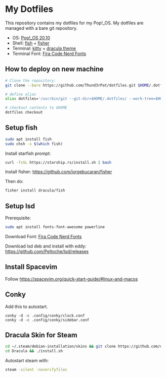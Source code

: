 # My Dotfiles

This repository contains my dotfiles for my Pop!_OS.
My dotfiles are managed with a bare git repository.

+ OS: [Pop!_OS 20.10](https://pop.system76.com/)
+ Shell: [fish](https://fishshell.com/) + [fisher](https://github.com/jorgebucaran/fisher)
+ Terminal: [kitty](https://github.com/kovidgoyal/kitty) + [dracula theme](https://github.com/dracula/kitty)
+ Terminal Font: [Fira Code Nerd Fonts](https://github.com/ryanoasis/nerd-fonts/tree/master/patched-fonts/FiraCode)

## How to deploy on new machine

```bash
# Clone the repository:
git clone --bare https://github.com/Thund3rPat/dotfiles.git $HOME/.dotfiles

# define alias
alias dotfiles='/usr/bin/git --git-dir=$HOME/.dotfiles/ --work-tree=$HOME'

# checkout contents to $HOME
dotfiles checkout
```

## Setup fish

```bash
sudo apt install fish
sudo chsh -s $(which fish)
```

Install starfish prompt:
```bash
curl -fsSL https://starship.rs/install.sh | bash
```

Install fisher: https://github.com/jorgebucaran/fisher

Then do:
```bash
fisher install dracula/fish
```

## Setup lsd
Prerequisite:
```bash
sudo apt install fonts-font-awesome powerline
```
Download Font: [Fira Code Nerd Fonts](https://github.com/ryanoasis/nerd-fonts/tree/master/patched-fonts/FiraCode)

Download lsd deb and install with eddy: https://github.com/Peltoche/lsd/releases


## Install Spacevim
Follow https://spacevim.org/quick-start-guide/#linux-and-macos

## Conky
Add this to autostart.
```
conky -d -c .config/conky/clock.conf
conky -d -c .config/conky/sidebar.conf
```


## Dracula Skin for Steam
```bash
cd ~/.steam/debian-installation/skins && git clone https://github.com/dracula/steam.git 'Dracula'
cd Dracula && ./install.sh
```
Autostart steam with:
```bash
steam -silent -noverifyfiles
```
